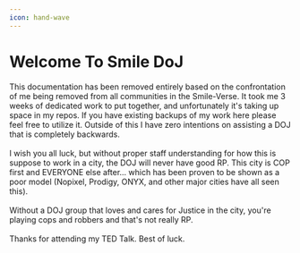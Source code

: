 ```yaml
---
icon: hand-wave
---
```


# Welcome To Smile DoJ

This documentation has been removed entirely based on the confrontation of me being removed from all communities in the Smile-Verse. It took me 3 weeks of dedicated work to put together, and unfortunately it's taking up space in my repos. If you have existing backups of my work here please feel free to utilize it. Outside of this I have zero intentions on assisting a DOJ that is completely backwards. \
\
I wish you all luck, but without proper staff understanding for how this is suppose to work in a city, the DOJ will never have good RP. This city is COP first and EVERYONE else after... which has been proven to be shown as a poor model (Nopixel, Prodigy, ONYX, and other major cities have all seen this). \
\
Without a DOJ group that loves and cares for Justice in the city, you're playing cops and robbers and that's not really RP. \
\
Thanks for attending my TED Talk. Best of luck.&#x20;
